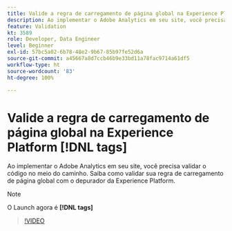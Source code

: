 ```yaml
---
title: Valide a regra de carregamento de página global na Experience Platform [!DNL tags]
description: Ao implementar o Adobe Analytics em seu site, você precisa validar o código no meio do caminho. Saiba como validar sua regra de carregamento de página global com o depurador da Experience Platform.
feature: Validation
kt: 3589
role: Developer, Data Engineer
level: Beginner
exl-id: 57bc5a02-6b78-48e2-9b67-85b97fe52d6a
source-git-commit: a45667a8d7ccb46b9e33bd11a78fac9714a61df5
workflow-type: ht
source-wordcount: '83'
ht-degree: 100%

---
```


# Valide a regra de carregamento de página global na Experience Platform [!DNL tags]

Ao implementar o Adobe Analytics em seu site, você precisa validar o código no meio do caminho. Saiba como validar sua regra de carregamento de página global com o depurador da Experience Platform.

>[!NOTE]
>
> O Launch agora é **[!DNL tags]**

>[!VIDEO](https://video.tv.adobe.com/v/28776/?quality=12&learn=on)

